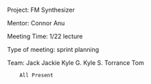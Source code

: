 Project: FM Synthesizer

Mentor: Connor Anu

Meeting Time: 1/22 lecture

Type of meeting: sprint planning

Team: Jack
		Jackie 
		Kyle G. 
		Kyle S.
		Torrance
		Tom

		All Present
